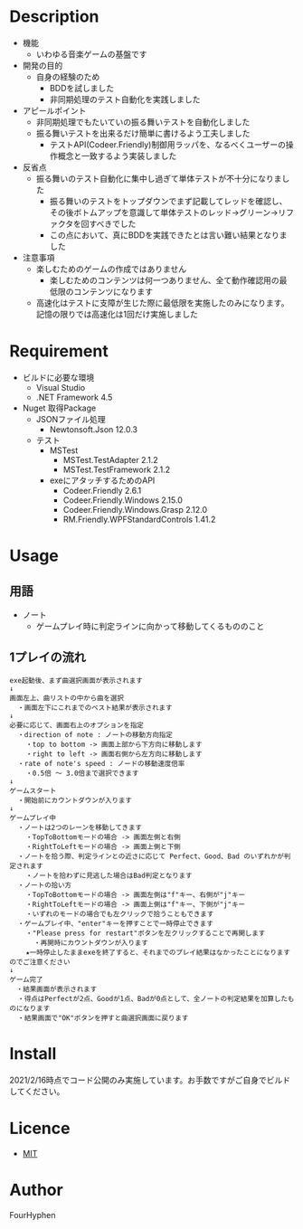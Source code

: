 # Description
- 機能
  - いわゆる音楽ゲームの基盤です
- 開発の目的
  - 自身の経験のため
    - BDDを試しました
    - 非同期処理のテスト自動化を実践しました
- アピールポイント
  - 非同期処理でもたいていの振る舞いテストを自動化しました
  - 振る舞いテストを出来るだけ簡単に書けるよう工夫しました
    - テストAPI(Codeer.Friendly)制御用ラッパを、なるべくユーザーの操作概念と一致するよう実装しました
- 反省点
  - 振る舞いのテスト自動化に集中し過ぎて単体テストが不十分になりました
    - 振る舞いのテストをトップダウンでまず記載してレッドを確認し、その後ボトムアップを意識して単体テストのレッド→グリーン→リファクタを回すべきでした
    - この点において、真にBDDを実践できたとは言い難い結果となりました
- 注意事項
  - 楽しむためのゲームの作成ではありません
    - 楽しむためのコンテンツは何一つありません、全て動作確認用の最低限のコンテンツになります
  - 高速化はテストに支障が生じた際に最低限を実施したのみになります。記憶の限りでは高速化は1回だけ実施しました

# Requirement
- ビルドに必要な環境
  - Visual Studio
  - .NET Framework 4.5
- Nuget 取得Package
  - JSONファイル処理
    - Newtonsoft.Json 12.0.3
  - テスト
    - MSTest
      - MSTest.TestAdapter 2.1.2
      - MSTest.TestFramework 2.1.2
    - exeにアタッチするためのAPI
      - Codeer.Friendly 2.6.1
      - Codeer.Friendly.Windows 2.15.0
      - Codeer.Friendly.Windows.Grasp 2.12.0
      - RM.Friendly.WPFStandardControls 1.41.2

# Usage

## 用語
- ノート
  - ゲームプレイ時に判定ラインに向かって移動してくるもののこと

## 1プレイの流れ

```
exe起動後、まず曲選択画面が表示されます
↓
画面左上、曲リストの中から曲を選択
  ・画面左下にこれまでのベスト結果が表示されます
↓
必要に応じて、画面右上のオプションを指定
  ・direction of note : ノートの移動方向指定
    ・top to bottom -> 画面上部から下方向に移動します
    ・right to left -> 画面右側から左方向に移動します
  ・rate of note's speed : ノードの移動速度倍率
    ・0.5倍 ～ 3.0倍まで選択できます
↓
ゲームスタート
  ・開始前にカウントダウンが入ります
↓
ゲームプレイ中
  ・ノートは2つのレーンを移動してきます
    ・TopToBottomモードの場合 -> 画面左側と右側
    ・RightToLeftモードの場合 -> 画面上側と下側
  ・ノートを拾う際、判定ラインとの近さに応じて Perfect、Good、Bad のいずれかが判定されます
    ・ノートを拾わずに見逃した場合はBad判定となります
  ・ノートの拾い方
    ・TopToBottomモードの場合 -> 画面左側は"f"キー、右側が"j"キー
    ・RightToLeftモードの場合 -> 画面上側は"f"キー、下側が"j"キー
    ・いずれのモードの場合でも左クリックで拾うこともできます
  ・ゲームプレイ中、"enter"キーを押すことで一時停止できます
    ・"Please press for restart"ボタンを左クリックすることで再開します
      ・再開時にカウントダウンが入ります
    ★一時停止したままexeを終了すると、それまでのプレイ結果はなかったことになりますのでご注意ください
↓
ゲーム完了
　・結果画面が表示されます
  ・得点はPerfectが2点、Goodが1点、Badが0点として、全ノートの判定結果を加算したものになります
  ・結果画面で"OK"ボタンを押すと曲選択画面に戻ります
```

# Install

2021/2/16時点でコード公開のみ実施しています。お手数ですがご自身でビルドしてください。

# Licence

- [MIT](https://github.com/tcnksm/tool/blob/master/LICENCE)

# Author

FourHyphen
